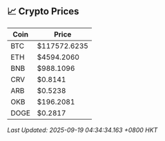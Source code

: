 ## 📈 Crypto Prices

| Coin | Price |
| ---- | ----- |
| BTC | $117572.6235 |
| ETH | $4594.2060 |
| BNB | $988.1096 |
| CRV | $0.8141 |
| ARB | $0.5238 |
| OKB | $196.2081 |
| DOGE | $0.2817 |

_Last Updated: 2025-09-19 04:34:34.163 +0800 HKT_